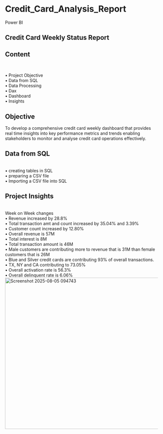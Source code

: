 # Credit_Card_Analysis_Report
Power BI
## Credit Card Weekly Status Report
## Content
<br>

•	Project Objective
<br>
•	 Data from SQL
<br>
•	 Data Processing
<br>
•	 Dax
<br>
•	 Dashboard
<br>
•	 Insights

## Objective 
To develop a comprehensive credit card weekly dashboard that provides real time insights into key performance metrics and trends enabling stakeholders to monitor and analyse credit card operations effectively.
## Data from SQL
<br>
•	creating tables in SQL
<br>
•	preparing a CSV file
<br>
•	Importing a  CSV file into SQL

## Project Insights
<br>
Week on Week changes
<br>
•	Revenue increased by 28.8%
<br>
•	Total transaction amt and count increased by 35.04% and 3.39%
<br>
•	Customer count increased by 12.80%
<br>
•	Overall revenue is 57M
<br>
•	Total interest is 8M
<br>
•	Total transaction amount is 46M
<br>
•	Male customers are contributing more to revenue that is 31M than female customers that is 26M
<br>
•	Blue and Silver credit cards are contributing 93% of overall transactions.
<br>
•	TX, NY and CA contributing to 73.05%
<br>
•	Overall activation rate is 56.3%
<br>
•	Overall delinquent rate is 6.06%



<img width="909" height="498" alt="Screenshot 2025-08-05 094743" src="https://github.com/user-attachments/assets/b1519b14-a8f9-4daa-ae9d-22468effa4a4" />







